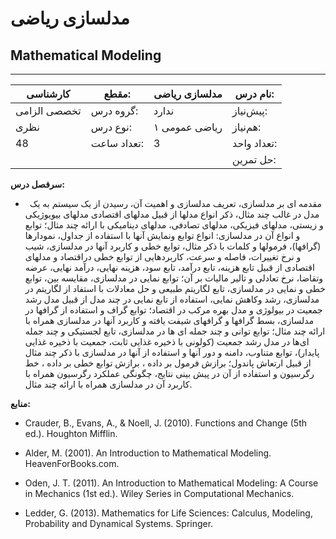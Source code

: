 # مدلسازی ریاضی
## Mathematical Modeling
_______________________________________________________________________________
| کارشناسی     | مقطع:       | مدلسازی ریاضی | نام درس:    |
| ------------ | ----------- | ------------- | ----------- |
| تخصصی الزامی | گروه درس:   | ندارد         | پیش‌نیاز:   |
| نظری         | نوع درس:    | ریاضی عمومی ۱ | هم‌نیاز:    |
| 48           | تعداد ساعت: | 3             | تعداد واحد: |
|              |             |               | حل تمرین:   |

**سرفصل درس:**


- `	`مقدمه ای بر مدلسازی، تعریف مدلسازی و اهمیت آن، رسیدن از یک سیستم به یک مدل در غالب چند مثال، ذکر انواع مدلها از قبیل مدلهای اقتصادی مدلهای بیویوژیکی و زیستی، مدلهای فیزیکی، مدلهای تصادفی، مدلهای دینامیکی با ارائه چند مثال؛ توابع و  انواع آن در مدلسازی: انواع توابع ونمایش آنها با استفاده از جداول، نمودارها (گرافها)، فرمولها و کلمات با ذکر مثال، توابع خطی و کاربرد آنها در مدلسازی، شیب و نرخ تغییرات، فاصله و سرعت، کاربردهایی از توابع خطی دراقتصاد و مدلهای اقتصادی از قبیل تابع هزینه، تابع درآمد، تابع سود، هزینه نهایی، درآمد نهایی، عرضه وتقاضا، نرخ تعادلی و تالیر مالیات بر آن؛ توابع نمایی در مدلسازی، مقایسه بین، توابع خطی و نمایی در مدلسازی، تابع لگاریتم طبیعی و حل معادلات با استفاد از لگاریتم در مدلسازی، رشد وکاهش نمایی، استفاده از تابع نمایی در چند مدل از قبیل مدل رشد جمعیت در بیولوژی و مدل بهره مرکب در اقتصاد؛ توابع گراف و استفاده از گرافها در مدلسازی، بسط گرافها و گرافهای شیفت یافته و کاربرد آنها در مدلسازی همراه با ارائه چند مثال؛ توابع توانی و چند جمله ای ها در مدلسازی، تابع لجستیکی و چند جمله ای‌ها در مدل رشد جمعیت (کولونی با ذخیره غذایی ثابت، جمعیت با ذخیره غذایی پایدار)، توابع متناوب، دامنه و دور آنها و استفاده از آنها در مدلسازی با ذکر چند مثال از قبیل ارتعاش پاندول؛ برازش فرمول بر داده ، برازش توابع خطی بر داده ، خط رگرسیون و استفاده از آن در پیش بینی نتایج، چگونگی عملکرد رگرسیون همراه با کاربرد آن در مدلسازی همراه با ارائه چند مثال.


**منابع:**


- Crauder, B., Evans, A., & Noell, J. (2010). Functions and Change (5th ed.). Houghton Mifflin.

- Alder, M. (2001). An Introduction to Mathematical Modeling. HeavenForBooks.com.

- Oden, J. T. (2011). An Introduction to Mathematical Modeling: A Course in Mechanics (1st ed.). Wiley Series in Computational Mechanics.

- Ledder, G. (2013). Mathematics for Life Sciences: Calculus, Modeling, Probability and Dynamical Systems. Springer.
